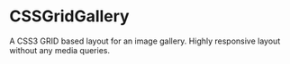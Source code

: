 # CSSGridGallery
A CSS3 GRID based layout for an image gallery. Highly responsive layout without any media queries. 
